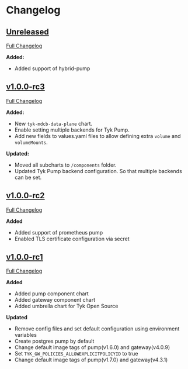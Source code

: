 # Changelog

## [Unreleased](https://github.com/TykTechnologies/tyk-charts/tree/HEAD)
[Full Changelog](https://github.com/TykTechnologies/tyk-charts/compare/v1.0.0-rc3...HEAD)

**Added:**
- Added support of hybrid-pump

## [v1.0.0-rc3](https://github.com/TykTechnologies/tyk-charts/tree/v1.0.0-rc3) 
[Full Changelog](https://github.com/TykTechnologies/tyk-charts/compare/v1.0.0-rc2...v1.0.0-rc3)

**Added:**
- New `tyk-mdcb-data-plane` chart.
- Enable setting multiple backends for Tyk Pump.
- Add new fields to values.yaml files to allow defining extra `volume` and `volumeMounts`.

**Updated:**
- Moved all subcharts to `/components` folder.
- Updated Tyk Pump backend configuration. So that multiple backends can be set.

## [v1.0.0-rc2](https://github.com/TykTechnologies/tyk-charts/tree/v1.0.0-rc2) 
[Full Changelog](https://github.com/TykTechnologies/tyk-charts/compare/v1.0.0-rc1...v1.0.0-rc2)

**Added**
- Added support of prometheus pump
- Enabled TLS certificate configuration via secret 

## [v1.0.0-rc1](https://github.com/TykTechnologies/tyk-charts/tree/v1.0.0-rc1)
[Full Changelog](https://github.com/TykTechnologies/tyk-charts/compare/4fd006efe39daa60b6808986d569fcb525cae808...v1.0.0-rc1)

**Added**
- Added pump component chart
- Added gateway component chart
- Added umbrella chart for Tyk Open Source

**Updated**
- Remove config files and set default configuration using environment variables
- Create postgres pump by default
- Change default image tags of pump(v1.6.0) and gateway(v4.0.9)
- Set `TYK_GW_POLICIES_ALLOWEXPLICITPOLICYID` to true
- Change default image tags of pump(v1.7.0) and gateway(v4.3.1)

